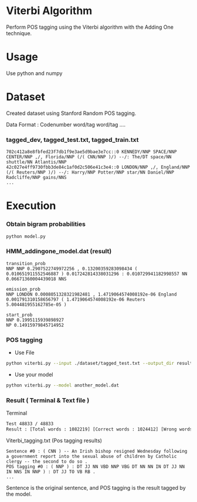 # Viterbi Algorithm
Perform POS tagging using the Viterbi algorithm with the Adding One technique.


# Usage
Use python and numpy 


# Dataset

Created dataset using Stanford Random POS tagging.

Data Format : Codenumber word/tag word/tag ....


### tagged_dev, tagged_test.txt, tagged_train.txt
```
702c412a8e8fbfed23f7db1f9e3ae5d9bae3e7cc::0	KENNEDY/NNP SPACE/NNP CENTER/NNP ,/, Florida/NNP (/( CNN/NNP )/) --/: The/DT space/NN shuttle/NN Atlantis/NNP
42c027e4ff9730fbb3de84c1af0d2c506e41c3e4::0	LONDON/NNP ,/, England/NNP (/( Reuters/NNP )/) --/: Harry/NNP Potter/NNP star/NN Daniel/NNP Radcliffe/NNP gains/NNS 
...
```

# Execution 


### Obtain bigram probabilities 
```sh
python model.py
```

### HMM_addingone_model.dat (result)
```
transition_prob
NNP NNP 0.2907522749972256 , 0.13200359283098434 ( 0.010651911552546887 ) 0.017242814338031296 : 0.010729941182998557 NN 0.06671360004439018 NNS

emission_prob
NNP LONDON 0.0008051328321982481 , 1.4719064574008192e-06 England 0.001791310158656797 ( 1.4719064574008192e-06 Reuters 5.004481955162785e-05 )

start_prob
NNP 0.1995115939898927
NP 0.14915979845714952
```


### POS tagging

- Use File
```sh
python viterbi.py --input ./dataset/tagged_test.txt --output_dir result --output Viterbi_tagging.txt
```

- Use your model
```sh
python viterbi.py --model another_model.dat
```

### Result ( Terminal & Text file )

Terminal
```sh
Test 48833 / 48833
Result : [Total words : 1082219] [Correct words : 1024412] [Wrong words : 57807] [Accuracy : 95.0%]
```

Viterbi_tagging.txt (Pos tagging results)
```
Sentence #0 : ( CNN ) -- An Irish bishop resigned Wednesday following a government report into the sexual abuse of children by Catholic clergy -- the second to do so . 
POS tagging #0 : ( NNP ) : DT JJ NN VBD NNP VBG DT NN NN IN DT JJ NN IN NNS IN NNP ) : DT JJ TO VB RB .
...
```

Sentence is the original sentence, and POS tagging is the result tagged by the model.
